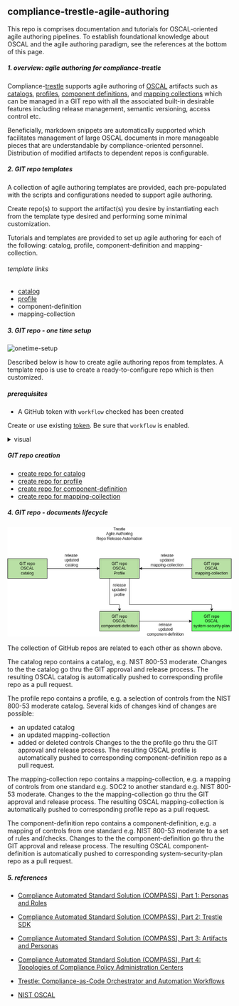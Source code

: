 ## compliance-trestle-agile-authoring

This repo is comprises documentation and tutorials for OSCAL-oriented agile authoring pipelines.
To establish foundational knowledge about OSCAL and the agile authoring paradigm, see the references at the bottom of this page.

##### 1. overview: agile authoring for compliance-trestle

Compliance-[trestle](https://github.com/IBM/compliance-trestle)
supports agile authoring of 
[OSCAL](https://pages.nist.gov/OSCAL/) 
artifacts such as 
[catalogs](https://pages.nist.gov/OSCAL-Reference/models/latest/catalog/json-outline/), 
[profiles](https://pages.nist.gov/OSCAL-Reference/models/latest/profile/json-outline/),
[component definitions](https://pages.nist.gov/OSCAL-Reference/models/latest/component-definition/json-outline/),
and
[mapping collections](https://web.archive.org/web/20230422003039/https://pages.nist.gov/OSCAL/reference/develop/mapping/json-outline/)
which can be managed in a GIT repo with all the associated built-in desirable features including release management, semantic versioning, access control etc.

Beneficially, markdown snippets are automatically supported which facilitates management of large OSCAL documents in more manageable pieces that are understandable by compliance-oriented personnel.
Distribution of modified artifacts to dependent repos is configurable.

##### 2. GIT repo templates

A collection of agile authoring templates are provided, each pre-populated with the scripts and
configurations needed to support agile authoring.

Create repo(s) to support the artifact(s) you desire by instantiating each from the template type desired and performing some minimal customization.

Tutorials and templates are provided to set up agile authoring for each of the following: catalog, profile, component-definition and mapping-collection.

###### template links

- [catalog](https://github.com/IBM/compliance-trestle-template-catalog)
- [profile](https://github.com/IBM/compliance-trestle-template-profile)
- component-definition
- mapping-collection

##### 3. GIT repo - one time setup

![onetime-setup](./drawio/onetime-setup.drawio.png)

Described below is how to create agile authoring repos from templates.
A template repo is use to create a ready-to-configure repo which is then customized.

##### prerequisites

- A GitHub token with `workflow` checked has been created

Create or use existing [token](https://github.com/settings/tokens). Be sure that `workflow` is enabled.

<details>
<summary>visual</summary>
<img src="images/aa.token-create.png" width="500" height="600">
</details>

##### GIT repo creation

- [create repo for catalog](README.create-repo-catalog.md)
- [create repo for profile](README.create-repo-profile.md)
- [create repo for component-definition](README.create-repo-component-definition.md)
- [create repo for mapping-collection](README.create-repo-mapping-collection.md)


##### 4. GIT repo - documents lifecycle


![runtime](./drawio/runtime.drawio.png)

The collection of GitHub repos are related to each other as shown above.

The catalog repo contains a catalog, e.g. NIST 800-53 moderate. 
Changes to the the catalog go thru the GIT approval and release process.
The resulting OSCAL catalog is  automatically pushed to corresponding profile repo as a pull request.

The profile repo contains a profile, e.g. a selection of controls from the NIST 800-53 moderate catalog. Several kids of changes kind of changes are possible:
- an updated catalog
- an updated mapping-collection
- added or deleted controls
Changes to the the profile go thru the GIT approval and release process.
The resulting OSCAL profile is automatically pushed to corresponding component-definition repo as a pull request.

The mapping-collection repo contains a mapping-collection, e.g. a mapping of controls from one standard e.g. SOC2 to another standard e.g. NIST 800-53 moderate.
Changes to the the mapping-collection go thru the GIT approval and release process.
The resulting OSCAL mapping-collection is  automatically pushed to corresponding profile repo as a pull request.

The component-definition repo contains a component-definition, e.g. a mapping of controls from one standard e.g. NIST 800-53 moderate to a set of rules
and/checks.
Changes to the the component-definition go thru the GIT approval and release process.
The resulting OSCAL component-definition is  automatically pushed to corresponding system-security-plan repo as a pull request.


##### 5. references

- [Compliance Automated Standard Solution (COMPASS), Part 1: Personas and Roles](https://dzone.com/articles/compass-compliance-part-1)
- [Compliance Automated Standard Solution (COMPASS), Part 2: Trestle SDK](https://dzone.com/articles/compliance-automated-standard-solution-compass-part-2-trestle-sdk)
- [Compliance Automated Standard Solution (COMPASS), Part 3: Artifacts and Personas](https://dzone.com/articles/compliance-automated-standard-solution-compass-part-3-artifacts-and-personas)
- [Compliance Automated Standard Solution (COMPASS), Part 4: Topologies of Compliance Policy Administration Centers](https://dzone.com/articles/compliance-automated-standard-solution-compass-part4-topologies-compliance-policy-administration-centers)


- [Trestle: Compliance-as-Code Orchestrator and Automation Workflows](https://csrc.nist.gov/csrc/media/Presentations/2022/oscal-mini-workshop-2-ibm-s-trestle/IBM_Trestle.pdf)


- [NIST OSCAL](https://pages.nist.gov/OSCAL/)